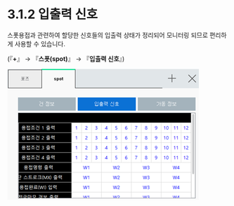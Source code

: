 # 3.1.2 입출력 신호

스폿용접과 관련하여 할당한 신호들의 입출력 상태가 정리되어 모니터링 되므로 편리하게 사용할 수 있습니다.

(『**+**』 → 『**스폿(spot)**』 → 『**입출력 신호**』)

![](<../../.gitbook/assets/image (40).png>)
